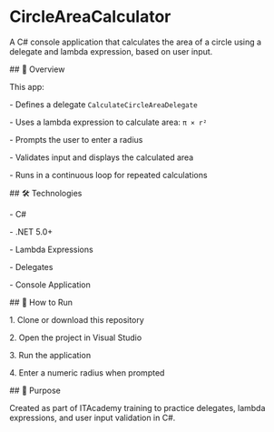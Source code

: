 # CircleAreaCalculator



A C# console application that calculates the area of a circle using a delegate and lambda expression, based on user input.



\## 🧠 Overview

This app:

\- Defines a delegate `CalculateCircleAreaDelegate`

\- Uses a lambda expression to calculate area: `π × r²`

\- Prompts the user to enter a radius

\- Validates input and displays the calculated area

\- Runs in a continuous loop for repeated calculations



\## 🛠️ Technologies

\- C#

\- .NET 5.0+

\- Lambda Expressions

\- Delegates

\- Console Application



\## 🚀 How to Run

1\. Clone or download this repository

2\. Open the project in Visual Studio

3\. Run the application

4\. Enter a numeric radius when prompted



\## 🎯 Purpose

Created as part of ITAcademy training to practice delegates, lambda expressions, and user input validation in C#.

